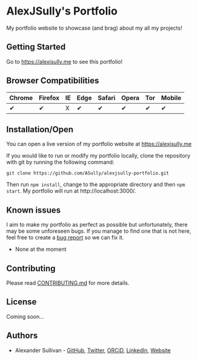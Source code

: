 # AlexJSully's Portfolio

My portfolio website to showcase (and brag) about my all my projects!

## Getting Started

Go to https://alexjsully.me to see this portfolio!

## Browser Compatibilities 

Chrome | Firefox | IE | Edge | Safari | Opera | Tor | Mobile |
--- | --- | --- | --- | --- | --- | --- | --- |
✔ |  ✔ | X | ✔ | ✔ |  ✔ | ✔ | ✔ | 

## Installation/Open

You can open a live version of my portfolio website at https://alexjsully.me

If you would like to run or modify my portfolio locally, clone the repository with git by running the following command:

```git
git clone https://github.com/ASully/alexjsully-portfolio.git
```

Then run ```npm install```, change to the appropriate directory and then ```npm start```. My portfolio will run at http://localhost:3000/. 

## Known issues

I aim to make my portfolio as perfect as possible but unfortunately, there may be some unforeseen bugs. If you manage to find one that is not here, feel free to create a [bug report](https://github.com/ASully/alexjsully-portfolio/issues/new/choose) so we can fix it.

* None at the moment

## Contributing

Please read [CONTRIBUTING.md](CONTRIBUTING.md) for more details.

## License

Coming soon...

## Authors

* Alexander Sullivan - [GitHub](https://github.com/ASully), [Twitter](https://twitter.com/alexjsully), [ORCiD](https://orcid.org/0000-0002-4463-4473), [LinkedIn](https://www.linkedin.com/in/alexanderjsullivan/), [Website](https://alexjsully.me/)